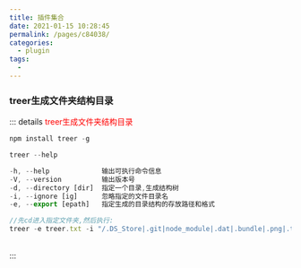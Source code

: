 ```yaml
---
title: 插件集合
date: 2021-01-15 10:28:45
permalink: /pages/c84038/
categories:
  - plugin
tags:
  - 
---
```


<v-tags :tagsData="tagsData"> </v-tags>

### treer生成文件夹结构目录
::: details <span style='color:red'>treer生成文件夹结构目录</span>

<vh2 title='1. 安装'></vh2>
```js
npm install treer -g
```

<vh2 title='2. 查看可执行命令,需执行:'></vh2>
```js
treer --help
```

```js
-h, --help             输出可执行命令信息 
-V, --version          输出版本号 
-d, --directory [dir]  指定一个目录,生成结构树 
-i, --ignore [ig]      忽略指定的文件目录名 
-e, --export [epath]   指定生成的目录结构的存放路径和格式 
```

<vh2 title='3. 实际使用操作'></vh2>
```js
//先cd进入指定文件夹,然后执行:
treer -e treer.txt -i "/.DS_Store|.git|node_module|.dat|.bundle|.png|.tmf/"
```

<br>
:::

<script>
  export default {
    data() {
      return {
          tagsData:[
            {
              'key': 'treer生成文件夹目录结构',
              'value': 'https://www.npmjs.com/package/treer'
            }
          ]
      }
    }
  }
</script>








